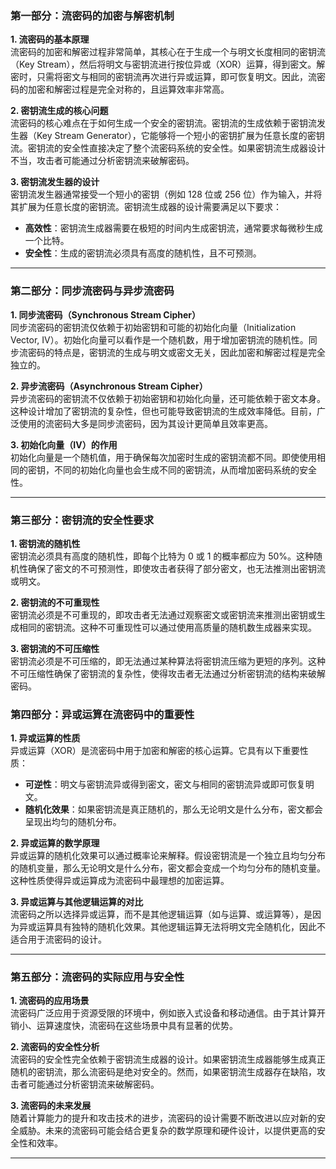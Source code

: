 ### 第一部分：流密码的加密与解密机制

**1. 流密码的基本原理**  
流密码的加密和解密过程非常简单，其核心在于生成一个与明文长度相同的密钥流（Key Stream），然后将明文与密钥流进行按位异或（XOR）运算，得到密文。解密时，只需将密文与相同的密钥流再次进行异或运算，即可恢复明文。因此，流密码的加密和解密过程是完全对称的，且运算效率非常高。

**2. 密钥流生成的核心问题**  
流密码的核心难点在于如何生成一个安全的密钥流。密钥流的生成依赖于密钥流发生器（Key Stream Generator），它能够将一个短小的密钥扩展为任意长度的密钥流。密钥流的安全性直接决定了整个流密码系统的安全性。如果密钥流生成器设计不当，攻击者可能通过分析密钥流来破解密码。

**3. 密钥流发生器的设计**  
密钥流发生器通常接受一个短小的密钥（例如 128 位或 256 位）作为输入，并将其扩展为任意长度的密钥流。密钥流生成器的设计需要满足以下要求：  
- **高效性**：密钥流生成器需要在极短的时间内生成密钥流，通常要求每微秒生成一个比特。  
- **安全性**：生成的密钥流必须具有高度的随机性，且不可预测。  

---

### 第二部分：同步流密码与异步流密码

**1. 同步流密码（Synchronous Stream Cipher）**  
同步流密码的密钥流仅依赖于初始密钥和可能的初始化向量（Initialization Vector, IV）。初始化向量可以看作是一个随机数，用于增加密钥流的随机性。同步流密码的特点是，密钥流的生成与明文或密文无关，因此加密和解密过程是完全独立的。

**2. 异步流密码（Asynchronous Stream Cipher）**  
异步流密码的密钥流不仅依赖于初始密钥和初始化向量，还可能依赖于密文本身。这种设计增加了密钥流的复杂性，但也可能导致密钥流的生成效率降低。目前，广泛使用的流密码大多是同步流密码，因为其设计更简单且效率更高。

**3. 初始化向量（IV）的作用**  
初始化向量是一个随机值，用于确保每次加密时生成的密钥流都不同。即使使用相同的密钥，不同的初始化向量也会生成不同的密钥流，从而增加密码系统的安全性。

---

### 第三部分：密钥流的安全性要求

**1. 密钥流的随机性**  
密钥流必须具有高度的随机性，即每个比特为 0 或 1 的概率都应为 50%。这种随机性确保了密文的不可预测性，即使攻击者获得了部分密文，也无法推测出密钥流或明文。

**2. 密钥流的不可重现性**  
密钥流必须是不可重现的，即攻击者无法通过观察密文或密钥流来推测出密钥或生成相同的密钥流。这种不可重现性可以通过使用高质量的随机数生成器来实现。

**3. 密钥流的不可压缩性**  
密钥流必须是不可压缩的，即无法通过某种算法将密钥流压缩为更短的序列。这种不可压缩性确保了密钥流的复杂性，使得攻击者无法通过分析密钥流的结构来破解密码。

### 第四部分：异或运算在流密码中的重要性

**1. 异或运算的性质**  
异或运算（XOR）是流密码中用于加密和解密的核心运算。它具有以下重要性质：  
- **可逆性**：明文与密钥流异或得到密文，密文与相同的密钥流异或即可恢复明文。  
- **随机化效果**：如果密钥流是真正随机的，那么无论明文是什么分布，密文都会呈现出均匀的随机分布。  

**2. 异或运算的数学原理**  
异或运算的随机化效果可以通过概率论来解释。假设密钥流是一个独立且均匀分布的随机变量，那么无论明文是什么分布，密文都会变成一个均匀分布的随机变量。这种性质使得异或运算成为流密码中最理想的加密运算。

**3. 异或运算与其他逻辑运算的对比**  
流密码之所以选择异或运算，而不是其他逻辑运算（如与运算、或运算等），是因为异或运算具有独特的随机化效果。其他逻辑运算无法将明文完全随机化，因此不适合用于流密码的设计。

---

### 第五部分：流密码的实际应用与安全性

**1. 流密码的应用场景**  
流密码广泛应用于资源受限的环境中，例如嵌入式设备和移动通信。由于其计算开销小、运算速度快，流密码在这些场景中具有显著的优势。

**2. 流密码的安全性分析**  
流密码的安全性完全依赖于密钥流生成器的设计。如果密钥流生成器能够生成真正随机的密钥流，那么流密码是绝对安全的。然而，如果密钥流生成器存在缺陷，攻击者可能通过分析密钥流来破解密码。

**3. 流密码的未来发展**  
随着计算能力的提升和攻击技术的进步，流密码的设计需要不断改进以应对新的安全威胁。未来的流密码可能会结合更复杂的数学原理和硬件设计，以提供更高的安全性和效率。

---

